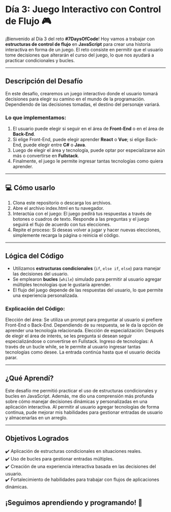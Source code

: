 # Día 3: Juego Interactivo con Control de Flujo 🎮

¡Bienvenido al Día 3 del reto **#7DaysOfCode**! Hoy vamos a trabajar con **estructuras de control de flujo** en **JavaScript** para crear una historia interactiva en forma de un juego. El reto consiste en permitir que el usuario tome decisiones que alterarán el curso del juego, lo que nos ayudará a practicar condicionales y bucles.

---

## Descripción del Desafío
En este desafío, crearemos un juego interactivo donde el usuario tomará decisiones para elegir su camino en el mundo de la programación. Dependiendo de las decisiones tomadas, el destino del personaje variará.

### Lo que implementamos:
1. El usuario puede elegir si seguir en el área de **Front-End** o en el área de **Back-End**.
2. Si elige Front-End, puede elegir aprender **React** o **Vue**; si elige Back-End, puede elegir entre **C#** o **Java**.
3. Luego de elegir el área y tecnología, puede optar por especializarse aún más o convertirse en **Fullstack**.
4. Finalmente, el juego le permite ingresar tantas tecnologías como quiera aprender.

---

## 💻 Cómo usarlo
1. Clona este repositorio o descarga los archivos.
2. Abre el archivo index.html en tu navegador.
3. Interactúa con el juego:
El juego pedirá tus respuestas a través de botones o cuadros de texto. Responde a las preguntas y el juego seguirá el flujo de acuerdo con tus elecciones.
4. Repite el proceso: Si deseas volver a jugar y hacer nuevas elecciones, simplemente recarga la página o reinicia el código.

---

## Lógica del Código 
- Utilizamos **estructuras condicionales** (`if`, `else if`, `else`) para manejar las decisiones del usuario.
- Se emplearon **bucles** (`while`) simulado para permitir al usuario agregar múltiples tecnologías que le gustaría aprender.
- El flujo del juego depende de las respuestas del usuario, lo que permite una experiencia personalizada.

### Explicación del Código:
Elección del área: Se utiliza un prompt para preguntar al usuario si prefiere Front-End o Back-End. Dependiendo de su respuesta, se le da la opción de aprender una tecnología relacionada.
Elección de especialización: Después de elegir el área de interés, se les pregunta si desean seguir especializándose o convertirse en Fullstack.
Ingreso de tecnologías: A través de un bucle while, se le permite al usuario ingresar tantas tecnologías como desee. La entrada continúa hasta que el usuario decida parar.

---

## ¿Qué Aprendí?
Este desafío me permitió practicar el uso de estructuras condicionales y bucles en JavaScript. Además, me dio una comprensión más profunda sobre cómo manejar decisiones dinámicas y personalizadas en una aplicación interactiva. Al permitir al usuario agregar tecnologías de forma continua, pude mejorar mis habilidades para gestionar entradas de usuario y almacenarlas en un arreglo.

---

## Objetivos Logrados

✔️ Aplicación de estructuras condicionales en situaciones reales.  
✔️ Uso de bucles para gestionar entradas múltiples.  
✔️ Creación de una experiencia interactiva basada en las decisiones del usuario.  
✔️ Fortalecimiento de habilidades para trabajar con flujos de aplicaciones dinámicas.  

## ¡Seguimos aprendiendo y programando! 🚀